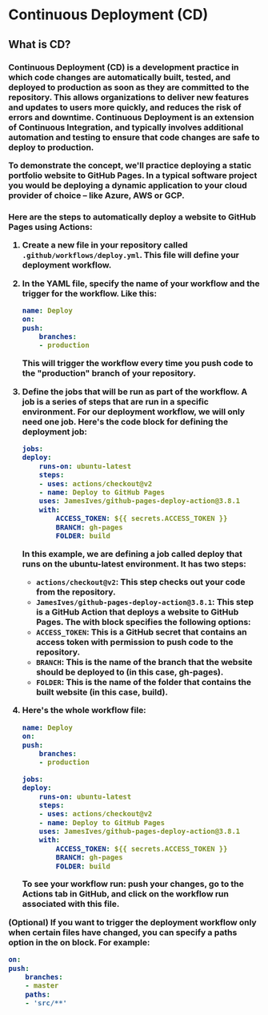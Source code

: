 <h1>Continuous Deployment (CD)</h1>

<h2>What is CD?</h2>
<h3>Continuous Deployment (CD) is a development practice in which code changes are automatically built, tested, and deployed to production as soon as they are committed to the repository. This allows organizations to deliver new features and updates to users more quickly, and reduces the risk of errors and downtime. Continuous Deployment is an extension of Continuous Integration, and typically involves additional automation and testing to ensure that code changes are safe to deploy to production.

To demonstrate the concept, we'll practice deploying a static portfolio website to GitHub Pages. In a typical software project you would be deploying a dynamic application to your cloud provider of choice – like Azure, AWS or GCP.</h3>


<h3>Here are the steps to automatically deploy a website to GitHub Pages using Actions:

1. Create a new file in your repository called `.github/workflows/deploy.yml`. This file will define your deployment workflow.

2. In the YAML file, specify the name of your workflow and the trigger for the workflow. Like this:

    ```yml
    name: Deploy
    on:
    push:
        branches:
        - production
    ```
    This will trigger the workflow every time you push code to the "production" branch of your repository.


3. Define the jobs that will be run as part of the workflow. A job is a series of steps that are run in a specific environment. For our deployment workflow, we will only need one job. Here's the code block for defining the deployment job:

    ```yml
    jobs:
    deploy:
        runs-on: ubuntu-latest
        steps:
        - uses: actions/checkout@v2
        - name: Deploy to GitHub Pages
        uses: JamesIves/github-pages-deploy-action@3.8.1
        with:
            ACCESS_TOKEN: ${{ secrets.ACCESS_TOKEN }}
            BRANCH: gh-pages
            FOLDER: build
    ```
    In this example, we are defining a job called deploy that runs on the ubuntu-latest environment. It has two steps:

    - `actions/checkout@v2`: This step checks out your code from the repository.
    - `JamesIves/github-pages-deploy-action@3.8.1`: This step is a GitHub Action that deploys a website to GitHub Pages. The with block specifies the following options:
    - `ACCESS_TOKEN`: This is a GitHub secret that contains an access token with permission to push code to the repository.
    - `BRANCH`: This is the name of the branch that the website should be deployed to (in this case, gh-pages).
    - `FOLDER`: This is the name of the folder that contains the built website (in this case, build).

4. Here's the whole workflow file:

    ```yml
    name: Deploy
    on:
    push:
        branches:
        - production

    jobs:
    deploy:
        runs-on: ubuntu-latest
        steps:
        - uses: actions/checkout@v2
        - name: Deploy to GitHub Pages
        uses: JamesIves/github-pages-deploy-action@3.8.1
        with:
            ACCESS_TOKEN: ${{ secrets.ACCESS_TOKEN }}
            BRANCH: gh-pages
            FOLDER: build
    ```
    To see your workflow run: push your changes, go to the Actions tab in GitHub, and click on the workflow run associated with this file.

(Optional) If you want to trigger the deployment workflow only when certain files have changed, you can specify a paths option in the on block. For example:

```yml
on:
push:
    branches:
    - master
    paths:
    - 'src/**'
```